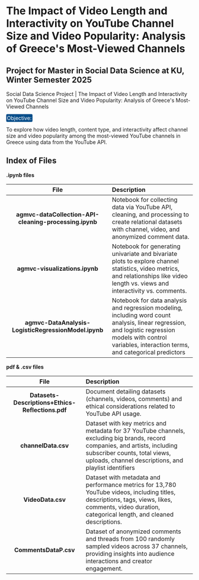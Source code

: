 # The Impact of Video Length and Interactivity on YouTube Channel Size and Video Popularity: Analysis of Greece's Most-Viewed Channels
## Project for Master in Social Data Science at KU, Winter Semester 2025
Social Data Science Project | The Impact of Video Length and Interactivity on YouTube Channel Size and Video Popularity: Analysis of Greece's Most-Viewed Channels 

<span style="color: white; background-color: #044e8a; padding: 2px; border-radius: 3px;">
Objective: </span>

To explore how video length, content type, and interactivity affect channel size and video popularity among the most-viewed YouTube channels in Greece using data from the YouTube API.

## Index of Files 

**.ipynb files**

|**File**| **Description** |
|:-------:|:-------------------|
| **agmvc-dataCollection-API-cleaning-processing.ipynb** | Notebook for collecting data via YouTube API, cleaning, and processing to create relational datasets with channel, video, and anonymized comment data.
|**agmvc-visualizations.ipynb**| Notebook for generating univariate and bivariate plots to explore channel statistics, video metrics, and relationships like video length vs. views and interactivity vs. comments.
|**agmvc-DataAnalysis-LogisticRegressionModel.ipynb**| Notebook for data analysis and regression modeling, including word count analysis, linear regression, and logistic regression models with control variables, interaction terms, and categorical predictors 

**pdf & .csv files**

|**File**| **Description** |
|:-------:|:-------------------|
|**Datasets-Descriptions+Ethics-Reflections.pdf**| Document detailing datasets (channels, videos, comments) and ethical considerations related to YouTube API usage.
|**channelData.csv** | Dataset with key metrics and metadata for 37 YouTube channels, excluding big brands, record companies, and artists, including subscriber counts, total views, uploads, channel descriptions, and playlist identifiers
|**VideoData.csv**| Dataset with metadata and performance metrics for 13,780 YouTube videos, including titles, descriptions, tags, views, likes, comments, video duration, categorical length, and cleaned descriptions.
|**CommentsDataP.csv**| Dataset of anonymized comments and threads from 100 randomly sampled videos across 37 channels, providing insights into audience interactions and creator engagement.
